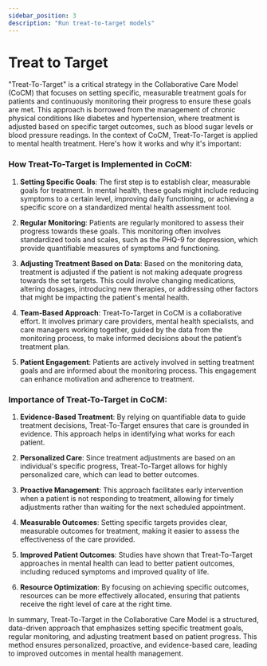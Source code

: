 ```yaml
---
sidebar_position: 3
description: "Run treat-to-target models"
---
```


# Treat to Target

"Treat-To-Target" is a critical strategy in the Collaborative Care Model (CoCM) that focuses on setting specific, measurable treatment goals for patients and continuously monitoring their progress to ensure these goals are met. This approach is borrowed from the management of chronic physical conditions like diabetes and hypertension, where treatment is adjusted based on specific target outcomes, such as blood sugar levels or blood pressure readings. In the context of CoCM, Treat-To-Target is applied to mental health treatment. Here's how it works and why it's important:

### How Treat-To-Target is Implemented in CoCM:

1. **Setting Specific Goals**: The first step is to establish clear, measurable goals for treatment. In mental health, these goals might include reducing symptoms to a certain level, improving daily functioning, or achieving a specific score on a standardized mental health assessment tool.

2. **Regular Monitoring**: Patients are regularly monitored to assess their progress towards these goals. This monitoring often involves standardized tools and scales, such as the PHQ-9 for depression, which provide quantifiable measures of symptoms and functioning.

3. **Adjusting Treatment Based on Data**: Based on the monitoring data, treatment is adjusted if the patient is not making adequate progress towards the set targets. This could involve changing medications, altering dosages, introducing new therapies, or addressing other factors that might be impacting the patient's mental health.

4. **Team-Based Approach**: Treat-To-Target in CoCM is a collaborative effort. It involves primary care providers, mental health specialists, and care managers working together, guided by the data from the monitoring process, to make informed decisions about the patient’s treatment plan.

5. **Patient Engagement**: Patients are actively involved in setting treatment goals and are informed about the monitoring process. This engagement can enhance motivation and adherence to treatment.

### Importance of Treat-To-Target in CoCM:

1. **Evidence-Based Treatment**: By relying on quantifiable data to guide treatment decisions, Treat-To-Target ensures that care is grounded in evidence. This approach helps in identifying what works for each patient.

2. **Personalized Care**: Since treatment adjustments are based on an individual's specific progress, Treat-To-Target allows for highly personalized care, which can lead to better outcomes.

3. **Proactive Management**: This approach facilitates early intervention when a patient is not responding to treatment, allowing for timely adjustments rather than waiting for the next scheduled appointment.

4. **Measurable Outcomes**: Setting specific targets provides clear, measurable outcomes for treatment, making it easier to assess the effectiveness of the care provided.

5. **Improved Patient Outcomes**: Studies have shown that Treat-To-Target approaches in mental health can lead to better patient outcomes, including reduced symptoms and improved quality of life.

6. **Resource Optimization**: By focusing on achieving specific outcomes, resources can be more effectively allocated, ensuring that patients receive the right level of care at the right time.

In summary, Treat-To-Target in the Collaborative Care Model is a structured, data-driven approach that emphasizes setting specific treatment goals, regular monitoring, and adjusting treatment based on patient progress. This method ensures personalized, proactive, and evidence-based care, leading to improved outcomes in mental health management.